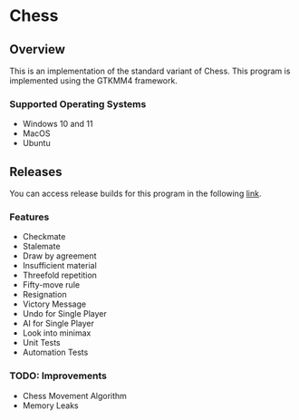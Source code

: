 # Chess

## Overview

This is an implementation of the standard variant of Chess. This program is implemented using the GTKMM4 framework. 

### Supported Operating Systems
- Windows 10 and 11
- MacOS
- Ubuntu

## Releases

You can access release builds for this program in the following [link](https://github.com).

### Features
- Checkmate
- Stalemate
- Draw by agreement
- Insufficient material
- Threefold repetition
- Fifty-move rule
- Resignation
- Victory Message
- Undo for Single Player
- AI for Single Player
- Look into minimax 
- Unit Tests
- Automation Tests

### TODO: Improvements
- Chess Movement Algorithm
- Memory Leaks
